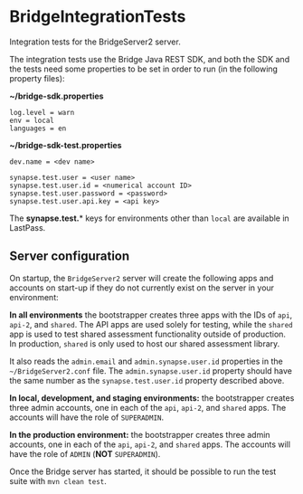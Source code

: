 # BridgeIntegrationTests

Integration tests for the BridgeServer2 server. 

The integration tests use the Bridge Java REST SDK, and both the SDK and the tests need some properties to be set in order to run (in the following property files):

**~/bridge-sdk.properties**

    log.level = warn
    env = local
    languages = en

**~/bridge-sdk-test.properties**

    dev.name = <dev name>

    synapse.test.user = <user name>
    synapse.test.user.id = <numerical account ID>
    synapse.test.user.password = <password>
    synapse.test.user.api.key = <api key>

The **synapse.test.*** keys for environments other than `local` are available in LastPass.

## Server configuration

On startup, the `BridgeServer2` server will create the following apps and accounts on start-up if they do not currently exist on the server in your environment:

**In all environments** the bootstrapper creates three apps with the IDs of `api`, `api-2`, and `shared`. The API apps are used solely for testing, while the `shared` app is used to test shared assessment functionality outside of production. In production, `shared` is only used to host our shared assessment library.

It also reads the `admin.email` and `admin.synapse.user.id` properties in the `~/BridgeServer2.conf` file. The `admin.synapse.user.id` property should have the same number as the `synapse.test.user.id` property described above.

**In local, development, and staging environments:** the bootstrapper creates three admin accounts, one in each of the `api`,  `api-2`, and `shared` apps. The accounts will have the role of `SUPERADMIN`.

**In the production environment:** the bootstrapper creates three admin accounts, one in each of the `api`,  `api-2`, and `shared` apps. The accounts will have the role of `ADMIN` (**NOT** `SUPERADMIN`).

Once the Bridge server has started, it should be possible to run the test suite with `mvn clean test`.
